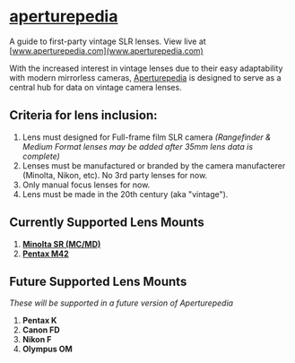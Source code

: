# [aperturepedia](www.aperturepedia.com)

A guide to first-party vintage SLR lenses. View live at [www.aperturepedia.com](www.aperturepedia.com)

With the increased interest in vintage lenses due to their easy adaptability with modern mirrorless cameras, [Aperturepedia](www.aperturepedia.com) is designed to serve as a central hub for data on vintage camera lenses.

## Criteria for lens inclusion:
1. Lens must designed for Full-frame film SLR camera _(Rangefinder & Medium Format lenses may be added after 35mm lens data is complete)_
2. Lenses must be manufactured or branded by the camera manufacterer (Minolta, Nikon, etc). No 3rd party lenses for now.
3. Only manual focus lenses for now.
4. Lens must be made in the 20th century (aka "vintage").

## Currently Supported Lens Mounts
1.  [**Minolta SR (MC/MD)**](http://www.aperturepedia.com/minolta-sr)
2.  [**Pentax M42**](http://www.aperturepedia.com/pentax-m42)

## Future Supported Lens Mounts
_These will be supported in a future version of Aperturepedia_
1. **Pentax K**
2. **Canon FD**
3. **Nikon F**
4. **Olympus OM**
